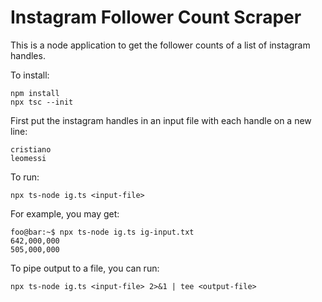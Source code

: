 # Instagram Follower Count Scraper

This is a node application to get the follower counts of a list of instagram handles.

To install:
```console
npm install
npx tsc --init
```

First put the instagram handles in an input file with each handle on a new line:
```text
cristiano
leomessi
```

To run:
```console
npx ts-node ig.ts <input-file>
```

For example, you may get:
```shell-session
foo@bar:~$ npx ts-node ig.ts ig-input.txt
642,000,000
505,000,000

```

To pipe output to a file, you can run:
```console
npx ts-node ig.ts <input-file> 2>&1 | tee <output-file>
```
